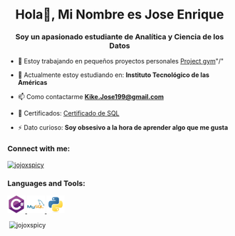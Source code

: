 <h1 align="center">Hola👋, Mi Nombre es Jose Enrique</h1>
<h3 align="center">Soy un apasionado estudiante de Analítica y Ciencia de los Datos</h3>

- 🔭 Estoy trabajando en pequeños proyectos personales  [Project gym](https://github.com/JojoxSpicy/Project-Gym)"/"
       

- 🌱 Actualmente estoy estudiando en: **Instituto Tecnológico de las Américas**

- 📫 Como contactarme **Kike.Jose199@gmail.com**

- 📄 Certificados:
       [Certificado de SQL](https://community.open-bootcamp.com/user/jojoxspicy/certificaciones/d638e5a1-7134-4581-8fe0-c49a4855ef57)

- ⚡ Dato curioso: **Soy obsesivo a la hora de aprender algo que me gusta**

<h3 align="left">Connect with me:</h3>
<p align="left">
<a href="https://instagram.com/jojoxspicy" target="blank"><img align="center" src="https://raw.githubusercontent.com/rahuldkjain/github-profile-readme-generator/master/src/images/icons/Social/instagram.svg" alt="jojoxspicy" height="30" width="40" /></a>
</p>

<h3 align="left">Languages and Tools:</h3>
<p align="left"> <a href="https://www.w3schools.com/cs/" target="_blank" rel="noreferrer"> <img src="https://raw.githubusercontent.com/devicons/devicon/master/icons/csharp/csharp-original.svg" alt="csharp" width="40" height="40"/> </a> <a href="https://www.mysql.com/" target="_blank" rel="noreferrer"> <img src="https://raw.githubusercontent.com/devicons/devicon/master/icons/mysql/mysql-original-wordmark.svg" alt="mysql" width="40" height="40"/> </a> <a href="https://www.python.org" target="_blank" rel="noreferrer"> <img src="https://raw.githubusercontent.com/devicons/devicon/master/icons/python/python-original.svg" alt="python" width="40" height="40"/> </a> </p>

<p>&nbsp;<img align="center" src="https://github-readme-stats.vercel.app/api?username=jojoxspicy&show_icons=true&locale=en" alt="jojoxspicy" /></p>

